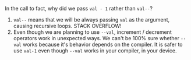 In the call to fact, why did we pass `val - 1` rather than `val--`?

1. `val--` means that we will be always passing `val` as the argument, causing recursive loops. STACK OVERFLOW! 
2. Even though we are planning to use `--val`, increment / decrement operators work in unexpected ways. We can't be 100% sure whether `--val` works because it's behavior depends on the compiler. It is safer to use `val-1` even though `--val` works in your compiler, in your device.